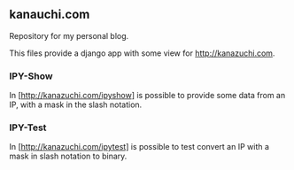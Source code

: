 ## kanauchi.com ##

Repository for my personal blog.

This files provide a django app with some view for http://kanazuchi.com.

### IPY-Show ###
In [http://kanazuchi.com/ipyshow] is possible to provide some data from an IP,
with a mask in the slash notation.

### IPY-Test ###
In [http://kanazuchi.com/ipytest] is possible to test convert an IP with a mask in slash notation to binary.
